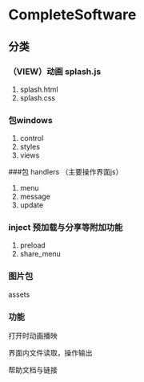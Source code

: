 # CompleteSoftware
## 分类

### （VIEW）动画 splash.js

1. splash.html
2. splash.css



### 包windows

1. control
2. styles
3. views

###包 handlers （主要操作界面js）

1. menu
2. message
3. update

### inject 预加载与分享等附加功能

1. preload
2. share_menu

### 图片包

assets

### 功能

打开时动画播映

界面内文件读取，操作输出

帮助文档与链接
